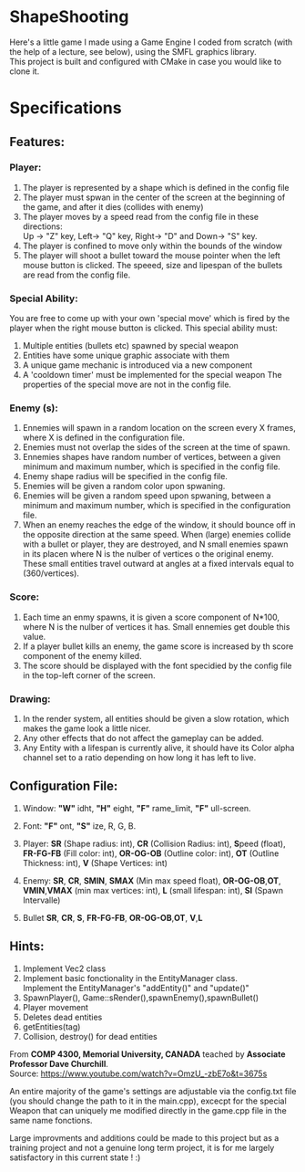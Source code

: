 # ShapeShooting

Here's a little game I made using a Game Engine I coded from scratch (with the help of a lecture, see below), using the SMFL graphics library. \
This project is built and configured with CMake in case you would like to clone it.
 
 # Specifications

## Features:

### Player:
1. The player is represented by a shape which is defined in the config file
2. The player must spwan in the center of the screen at the beginning of the game, and after it dies (collides with enemy)
3. The player moves by a speed read from the config file in these directions: \
Up -> "Z" key, Left-> "Q" key, Right-> "D" and Down-> "S" key.
4. The player is confined to move only within the bounds of the window
5. The player will shoot a bullet toward the mouse pointer when the left mouse button is clicked. The speeed, size and lipespan of the bullets are read from the config file.

### Special Ability:
You are free to come up with your own 'special move' which is fired by the player when the right mouse button is clicked. This special  ability must: 
1. Multiple entities (bullets etc) spawned by special weapon
2. Entities have some unique graphic associate with them
3. A unique game mechanic is introduced via a new component
4. A 'cooldown timer' must be implemented for the special weapon
The properties of the special move are not in the config file.
 
### Enemy (s): 
1. Ennemies will spawn in a random location on the screen every X frames, where X is defined in the configuration file. 
2. Enemies must not overlap the sides of the screen at the time of spawn.
3. Ennemies shapes have random number of vertices, between a given minimum and maximum number, which is specified in the config file.
4. Enemy shape radius will be specified in the config file.
5. Enemies will be given a random color upon spwaning.
6. Enemies will be given a random speed upon spwaning, between a minimum and maximum number, which is specified in the configuration file.
7. When an enemy reaches the edge of the window, it should bounce off in the opposite direction at the same speed.
When (large) enemies collide with a bullet or player, they are destroyed, and N small enemies spawn in its placen where N is the nulber of vertices o the original enemy. These small entities travel outward at angles at a fixed intervals equal to (360/vertices).

### Score:
1. Each time an enmy spawns, it is given a score component of N*100, where N is the nulber of vertices it has. Small ennemies get double this value.
2. If a player bullet kills an enemy, the game score is increased by th score component of the enemy killed.
3. The score should be displayed with the font specidied by the config file in the top-left corner of the screen.

### Drawing:

1. In the render system, all entities should be given a slow rotation, which makes the game look a little nicer.
2. Any other effects that do not affect the gameplay can be added.
3. Any Entity with a lifespan is currently alive, it should have its Color alpha channel set to a ratio depending on how long it has left to live. 

## Configuration File:

1. Window: **"W"** idht, **"H"** eight, **"F"** rame_limit, **"F"** ull-screen. 

2. Font: **"F"** ont, **"S"** ize, R, G, B.

3. Player: **SR** (Shape radius: int), **CR** (Collision Radius: int), **S**peed (float), **FR-FG-FB** (Fill color: int), **OR-OG-OB** (Outline color: int), **OT** (Outline Thickness: int), **V** (Shape Vertices: int)

4. Enemy: **SR**, **CR**, **SMIN**, **SMAX** (Min max speed float), **OR-OG-OB**,**OT**, **VMIN**,**VMAX** (min max vertices: int),
**L** (small lifespan: int), **SI** (Spawn Intervalle)

5. Bullet **SR**, **CR**, **S**, **FR-FG-FB**, **OR-OG-OB**,**OT**, **V**,**L**

## Hints:
 1. Implement Vec2 class
 2. Implement basic fonctionality in the EntityManager class. \
 Implement the EntityManager's "addEntity()" and "update()"
 3. SpawnPlayer(), Game::sRender(),spawnEnemy(),spawnBullet()
 4. Player movement
 5. Deletes dead entities
 6. getEntities(tag)
 7. Collision, destroy() for dead entities
 
From **COMP 4300, Memorial University, CANADA** teached by **Associate Professor Dave Churchill**. \
Source: https://www.youtube.com/watch?v=OmzU_-zbE7o&t=3675s

An entire majority of the game's settings are adjustable via the config.txt file (you should change the path to it in the main.cpp), excecpt for the special Weapon that can
uniquely me modified directly in the game.cpp file in the same name fonctions. 

Large improvments and additions could be made to this project but as a training project and not a genuine long term project, it is for me largely satisfactory in this current state ! :)

